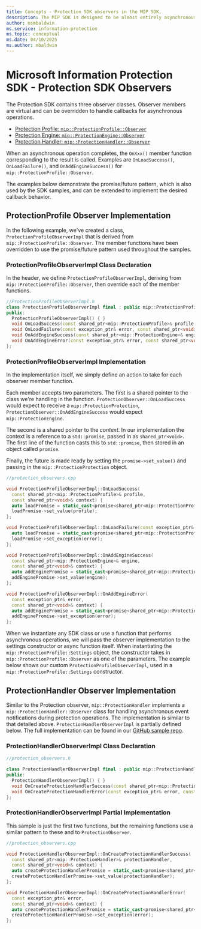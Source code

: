 ```yaml
---
title: Concepts - Protection SDK observers in the MIP SDK.
description: The MIP SDK is designed to be almost entirely asynchronous. This article will help you understand how Protection SDK observers are implemented and used for asynchronicity.
author: msmbaldwin
ms.service: information-protection
ms.topic: conceptual
ms.date: 04/10/2025
ms.author: mbaldwin
---
```


# Microsoft Information Protection SDK - Protection SDK Observers

The Protection SDK contains three observer classes. Observer members are virtual and can be overridden to handle callbacks for asynchronous operations.

- [Protection Profile: `mip::ProtectionProfile::Observer`](https://microsoftdocs.github.io/mip-sdk-docs/cpp/classProtectionProfile_1_1Observer.html)
- [Protection Engine: `mip::ProtectionEngine::Observer`](https://microsoftdocs.github.io/mip-sdk-docs/cpp/classProtectionEngine_1_1Observer.html)
- [Protection Handler: `mip::ProtectionHandler::Observer`](https://microsoftdocs.github.io/mip-sdk-docs/cpp/classProtectionHandler_1_1Observer.html)

When an asynchronous operation completes, the `OnXxx()` member function corresponding to the result is called. Examples are `OnLoadSuccess()`, `OnLoadFailure()`, and `OnAddEngineSuccess()` for `mip::ProtectionProfile::Observer`.

The examples below demonstrate the promise/future pattern, which is also used by the SDK samples, and can be extended to implement the desired callback behavior. 

## ProtectionProfile Observer Implementation

In the following example, we've created a class, `ProtectionProfileObserverImpl` that is derived from `mip::ProtectionProfile::Observer`. The member functions have been overridden to use the promise/future pattern used throughout the samples.

### ProtectionProfileObserverImpl Class Declaration

In the header, we define `ProtectionProfileObserverImpl`, deriving from `mip::ProtectionProfile::Observer`, then override each of the member functions.

```cpp
//ProtectionProfileObserverImpl.h
class ProtectionProfileObserverImpl final : public mip::ProtectionProfile::Observer {
public:
  ProtectionProfileObserverImpl() { }
  void OnLoadSuccess(const shared_ptr<mip::ProtectionProfile>& profile, const shared_ptr<void>& context) override;
  void OnLoadFailure(const exception_ptr& error, const shared_ptr<void>& context) override;
  void OnAddEngineSuccess(const shared_ptr<mip::ProtectionEngine>& engine, const shared_ptr<void>& context) override;
  void OnAddEngineError(const exception_ptr& error, const shared_ptr<void>& context) override;
};
```

### ProtectionProfileObserverImpl Implementation

In the implementation itself, we simply define an action to take for each observer member function.

Each member accepts two parameters. The first is a shared pointer to the class we're handling in the function. `ProtectionObserver::OnLoadSuccess` would expect to receive a `mip::ProtectionProtection`, `ProtectionObserver::OnAddEngineSuccess` would expect `mip::ProtectionEngine`.

The second is a shared pointer to the *context*. In our implementation the context is a reference to a `std::promise`, passed in as `shared_ptr<void>`. The first line of the function casts this to `std::promise`, then stored in an object called `promise`.

Finally, the future is made ready by setting the `promise->set_value()` and passing in the `mip::ProtectionProtection` object.

```cpp
//protection_observers.cpp

void ProtectionProfileObserverImpl::OnLoadSuccess(
  const shared_ptr<mip::ProtectionProfile>& profile,
  const shared_ptr<void>& context) {
  auto loadPromise = static_cast<promise<shared_ptr<mip::ProtectionProfile>>*>(context.get());
  loadPromise->set_value(profile);
};

void ProtectionProfileObserverImpl::OnLoadFailure(const exception_ptr& error, const shared_ptr<void>& context) {
  auto loadPromise = static_cast<promise<shared_ptr<mip::ProtectionProfile>>*>(context.get());
  loadPromise->set_exception(error);
};

void ProtectionProfileObserverImpl::OnAddEngineSuccess(
  const shared_ptr<mip::ProtectionEngine>& engine,
  const shared_ptr<void>& context) {
  auto addEnginePromise = static_cast<promise<shared_ptr<mip::ProtectionEngine>>*>(context.get());
  addEnginePromise->set_value(engine);
};

void ProtectionProfileObserverImpl::OnAddEngineError(
  const exception_ptr& error,
  const shared_ptr<void>& context) {
  auto addEnginePromise = static_cast<promise<shared_ptr<mip::ProtectionEngine>>*>(context.get());
  addEnginePromise->set_exception(error);
};
```

When we instantiate any SDK class or use a function that performs asynchronous operations, we will pass the observer implementation to the settings constructor or async function itself. When instantiating the `mip::ProtectionProfile::Settings` object, the constructor takes in `mip::ProtectionProfile::Observer` as one of the parameters. The example below shows our custom `ProtectionProfileObserverImpl`, used in a  `mip::ProtectionProfile::Settings` constructor.

## ProtectionHandler Observer Implementation

Similar to the Protection observer, `mip::ProtectionHandler` implements a `mip::ProtectionHandler::Observer` class for handling asynchronous event notifications during protection operations. The implementation is similar to that detailed above. `ProtectionHandlerObserverImpl` is partially defined below. The full implementation can be found in our [GitHub sample repo](https://azure.microsoft.com/resources/samples/?sort=0&term=mip+sdk).

### ProtectionHandlerObserverImpl Class Declaration

```cpp
//protection_observers.h

class ProtectionHandlerObserverImpl final : public mip::ProtectionHandler::Observer {
public:
  ProtectionHandlerObserverImpl() { }
  void OnCreateProtectionHandlerSuccess(const shared_ptr<mip::ProtectionHandler>& protectionHandler, const shared_ptr<void>& context) override;
  void OnCreateProtectionHandlerError(const exception_ptr& error, const shared_ptr<void>& context) override;
};
```

### ProtectionHandlerObserverImpl Partial Implementation

This sample is just the first two functions, but the remaining functions use a similar pattern to these and to `ProtectionObserver`.

```cpp
//protection_observers.cpp

void ProtectionHandlerObserverImpl::OnCreateProtectionHandlerSuccess(
  const shared_ptr<mip::ProtectionHandler>& protectionHandler,
  const shared_ptr<void>& context) {
  auto createProtectionHandlerPromise = static_cast<promise<shared_ptr<mip::ProtectionHandler>>*>(context.get());
  createProtectionHandlerPromise->set_value(protectionHandler);
};

void ProtectionHandlerObserverImpl::OnCreateProtectionHandlerError(
  const exception_ptr& error,
  const shared_ptr<void>& context) {
  auto createProtectionHandlerPromise = static_cast<promise<shared_ptr<mip::ProtectionHandler>>*>(context.get());
  createProtectionHandlerPromise->set_exception(error);
};
```

